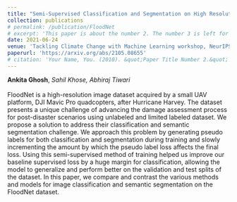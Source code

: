 ```yaml
---
title: "Semi-Supervised Classification and Segmentation on High Resolution Aerial Images"
collection: publications
# permalink: /publication/FloodNet
# excerpt: 'This paper is about the number 2. The number 3 is left for future work.'
date: 2021-06-24
venue: 'Tackling Climate Change with Machine Learning workshop, NeurIPS'
paperurl: 'https://arxiv.org/abs/2105.08655'
# citation: 'Your Name, You. (2010). &quot;Paper Title Number 2.&quot; <i>Journal 1</i>. 1(2).'
---
```

**Ankita Ghosh**, *Sahil Khose, Abhiraj Tiwari*<br><br>FloodNet is a high-resolution image dataset acquired by a small UAV platform, DJI Mavic Pro quadcopters, after Hurricane Harvey. The dataset presents a unique challenge of advancing the damage assessment process for post-disaster scenarios using unlabeled and limited labeled dataset. We propose a solution to address their classification and semantic segmentation challenge. We approach this problem by generating pseudo labels for both classification and segmentation during training and slowly incrementing the amount by which the pseudo label loss affects the final loss. Using this semi-supervised method of training helped us improve our baseline supervised loss by a huge margin for classification, allowing the model to generalize and perform better on the validation and test splits of the dataset. In this paper, we compare and contrast the various methods and models for image classification and semantic segmentation on the FloodNet dataset.


<!-- Recommended citation: Your Name, You. (2010). "Paper Title Number 2." <i>Journal 1</i>. 1(2). -->
